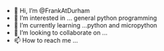 - 👋 Hi, I’m @FrankAtDurham
- 👀 I’m interested in ... general python programming
- 🌱 I’m currently learning ...python and micropython  
- 💞️ I’m looking to collaborate on ...
- 📫 How to reach me ...

<!---
FrankAtDurham/FrankAtDurham is a ✨ special ✨ repository because its `README.md` (this file) appears on your GitHub profile.
You can click the Preview link to take a look at your changes.
--->
